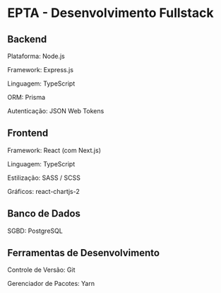 # EPTA - Desenvolvimento Fullstack

## Backend
Plataforma: Node.js

Framework: Express.js

Linguagem: TypeScript

ORM: Prisma

Autenticação: JSON Web Tokens
## Frontend
Framework: React (com Next.js)

Linguagem: TypeScript

Estilização: SASS / SCSS

Gráficos: react-chartjs-2

## Banco de Dados
SGBD: PostgreSQL

## Ferramentas de Desenvolvimento
Controle de Versão: Git

Gerenciador de Pacotes: Yarn
